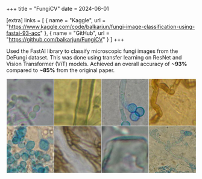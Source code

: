+++
title = "FungiCV"
date = 2024-06-01

[extra]
links = [
    { name = "Kaggle", url = "https://www.kaggle.com/code/balkarjun/fungi-image-classification-using-fastai-93-acc" },
    { name = "GitHub", url = "https://github.com/balkarjun/FungiCV" }
]
+++

Used the FastAI library to classify microscopic fungi images from the DeFungi dataset. This was done using transfer learning on ResNet and Vision Transformer (ViT) models. Achieved an overall accuracy of **~93%** compared to **~85%** from the original paper.

![Collage of microscopic fungi images](collage.jpg)